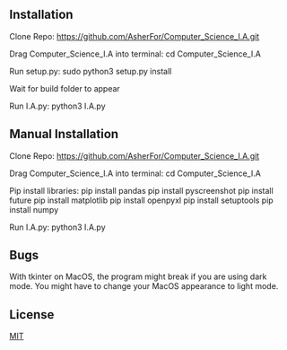 ## Installation

Clone Repo: https://github.com/AsherFor/Computer_Science_I.A.git

Drag Computer_Science_I.A into terminal: cd Computer_Science_I.A

Run setup.py: sudo python3 setup.py install

Wait for build folder to appear

Run I.A.py: python3 I.A.py

## Manual Installation

Clone Repo: https://github.com/AsherFor/Computer_Science_I.A.git

Drag Computer_Science_I.A into terminal: cd Computer_Science_I.A

Pip install libraries: 
 pip install pandas
 pip install pyscreenshot
 pip install future
 pip install matplotlib
 pip install openpyxl
 pip install setuptools
 pip install numpy

Run I.A.py: python3 I.A.py

## Bugs

With tkinter on MacOS, the program might break if you are using dark mode. You might have to change your MacOS appearance to light mode.

## License
[MIT](https://choosealicense.com/licenses/mit/)

